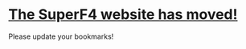 # **[The SuperF4 website has moved!](https://stefansundin.github.io/superf4/)** #


Please update your bookmarks!